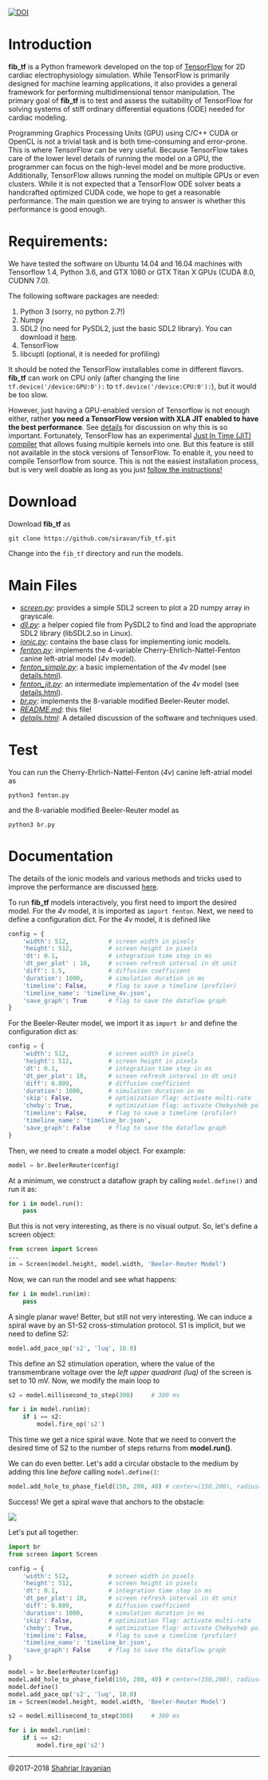 [![DOI](http://joss.theoj.org/papers/10.21105/joss.00719/status.svg)](https://doi.org/10.21105/joss.00719)

# Introduction

**fib_tf** is a Python framework developed on the top of [TensorFlow](http://tensorflow.org) for 2D cardiac electrophysiology simulation. While TensorFlow is primarily designed for machine learning applications, it also provides a general framework for performing multidimensional tensor manipulation. The primary goal of **fib_tf** is to test and assess the suitability of TensorFlow for solving systems of stiff ordinary differential equations (ODE) needed for cardiac modeling.

Programming Graphics Processing Units (GPU) using C/C++ CUDA or OpenCL is not a trivial task and is both time-consuming and error-prone. This is where TensorFlow can be very useful. Because TensorFlow takes care of the lower level details of running the model on a GPU, the programmer can focus on the high-level model and be more productive. Additionally, TensorFlow allows running the model on multiple GPUs or even clusters. While it is not expected that a TensorFlow ODE solver beats a handcrafted optimized CUDA code, we hope to get a reasonable performance. The main question we are trying to answer is whether this performance is good enough.

# Requirements:

We have tested the software on Ubuntu 14.04 and 16.04 machines with Tensorflow 1.4, Python 3.6, and GTX 1080 or GTX Titan X GPUs (CUDA 8.0, CUDNN 7.0).

The following software packages are needed:

  1. Python 3 (sorry, no python 2.7!)
  2. Numpy
  3. SDL2 (no need for PySDL2, just the basic SDL2 library). You can download it [here](https://wiki.libsdl.org/Installation).
  4. TensorFlow
  5. libcupti (optional, it is needed for profiling)

It should be noted the TensorFlow installables come in different flavors. **fib_tf** can work on CPU only (after changing the line `tf.device('/device:GPU:0'):` to `tf.device('/device:CPU:0'):`), but it would be too slow.

However, just having a GPU-enabled version of Tensorflow is not enough either, rather **you need a TensorFlow version with XLA JIT enabled to have the best performance**. See [details](https://siravan.github.io/fib_tf/details.html) for discussion on why this is so important. Fortunately, TensorFlow has an experimental [Just In Time (JIT) compiler](https://www.tensorflow.org/performance/xla/jit) that allows fusing multiple kernels into one. But this feature is still not available in the stock versions of TensorFlow. To enable it, you need to compile Tensorflow from source. This is not the easiest installation process, but is very well doable as long as you just [follow the instructions!](https://www.tensorflow.org/install/install_sources)

# Download

Download **fib_tf** as

`git clone https://github.com/siravan/fib_tf.git`

Change into the `fib_tf` directory and run the models.

# Main Files

- *[screen.py](screen.py)*: provides a simple SDL2 screen to plot a 2D numpy array in grayscale.
- *[dll.py](dll.py)*: a helper copied file from PySDL2 to find and load the appropriate SDL2 library (libSDL2.so in Linux).
- *[ionic.py](ionic.py)*: contains the base class for implementing ionic models.
- *[fenton.py](fenton.py)*: implements the 4-variable Cherry-Ehrlich-Nattel-Fenton canine left-atrial model (*4v* model).
- *[fenton_simple.py](fenton_simple.py)*: a basic implementation of the *4v* model (see [details.html](https://siravan.github.io/fib_tf/details.html)).
- *[fenton_jit.py](fenton_jit.py)*: an intermediate implementation of the *4v* model (see [details.html](https://siravan.github.io/fib_tf/details.html)).
- *[br.py](br.py)*: implements the 8-variable modified Beeler-Reuter model.
- *[README.md](README.md)*: this file!
- *[details.html](https://siravan.github.io/fib_tf/details.html)*: A detailed discussion of the software and techniques used.

# Test

You can run the Cherry-Ehrlich-Nattel-Fenton (*4v*) canine left-atrial model as

`python3 fenton.py`

and the 8-variable modified Beeler-Reuter model as

`python3 br.py`

# Documentation

The details of the ionic models and various methods and tricks used to improve the performance are discussed [here](https://siravan.github.io/fib_tf/details.html).

To run **fib_tf** models interactively, you first need to import the desired model. For the *4v* model, it is imported as `import fenton`. Next, we need to define a configuration dict. For the *4v* model, it is defined like

```python
config = {
    'width': 512,           # screen width in pixels
    'height': 512,          # screen height in pixels
    'dt': 0.1,              # integration time step in ms
    'dt_per_plot' : 10,     # screen refresh interval in dt unit
    'diff': 1.5,            # diffusion coefficient
    'duration': 1000,       # simulation duration in ms
    'timeline': False,      # flag to save a timeline (profiler)
    'timeline_name': 'timeline_4v.json',
    'save_graph': True      # flag to save the dataflow graph
}
```

For the Beeler-Reuter model, we import it as `import br` and define the configuration dict as:

```python
config = {
    'width': 512,           # screen width in pixels
    'height': 512,          # screen height in pixels
    'dt': 0.1,              # integration time step in ms        
    'dt_per_plot': 10,      # screen refresh interval in dt unit
    'diff': 0.809,          # diffusion coefficient
    'duration': 1000,       # simulation duration in ms
    'skip': False,          # optimization flag: activate multi-rate
    'cheby': True,          # optimization flag: activate Chebysheb polynomials
    'timeline': False,      # flag to save a timeline (profiler)
    'timeline_name': 'timeline_br.json',
    'save_graph': False     # flag to save the dataflow graph
}
```

Then, we need to create a model object. For example:

```python
model = br.BeelerReuter(config)
```

At a minimum, we construct a dataflow graph by calling `model.define()` and run it as:

```python
for i in model.run():
    pass
```

But this is not very interesting, as there is no visual output. So, let's define a screen object:

```python
from screen import Screen
...
im = Screen(model.height, model.width, 'Beeler-Reuter Model')
```

Now, we can run the model and see what happens:

```python
for i in model.run(im):
    pass
```

A single planar wave! Better, but still not very interesting. We can induce a spiral wave by an S1-S2 cross-stimulation protocol. S1 is implicit, but we need to define S2:

```python
model.add_pace_op('s2', 'luq', 10.0)
```

This define an S2 stimulation operation, where the value of the transmembrane voltage over the *left upper quadrant (luq)* of the screen is set to 10 mV. Now, we modify the main loop to

```python
s2 = model.millisecond_to_step(300)     # 300 ms

for i in model.run(im):
    if i == s2:
        model.fire_op('s2')
```

This time we get a nice spiral wave. Note that we need to convert the desired time of S2 to the number of steps returns from **model.run()**.

We can do even better. Let's add a circular obstacle to the medium by adding this line *before* calling `model.define()`:

```python
model.add_hole_to_phase_field(150, 200, 40) # center=(150,200), radius=40
```

Success! We get a spiral wave that anchors to the obstacle:

![](https://siravan.github.io/fib_tf/br.png)

Let's put all together:

```python
import br
from screen import Screen

config = {
    'width': 512,           # screen width in pixels
    'height': 512,          # screen height in pixels
    'dt': 0.1,              # integration time step in ms        
    'dt_per_plot': 10,      # screen refresh interval in dt unit
    'diff': 0.809,          # diffusion coefficient
    'duration': 1000,       # simulation duration in ms
    'skip': False,          # optimization flag: activate multi-rate
    'cheby': True,          # optimization flag: activate Chebysheb polynomials
    'timeline': False,      # flag to save a timeline (profiler)
    'timeline_name': 'timeline_br.json',
    'save_graph': False     # flag to save the dataflow graph
}

model = br.BeelerReuter(config)
model.add_hole_to_phase_field(150, 200, 40) # center=(150,200), radius=40
model.define()
model.add_pace_op('s2', 'luq', 10.0)
im = Screen(model.height, model.width, 'Beeler-Reuter Model')

s2 = model.millisecond_to_step(300)     # 300 ms

for i in model.run(im):
    if i == s2:
        model.fire_op('s2')

```

---
@2017-2018 [Shahriar Iravanian](siravan@emory.edu)
